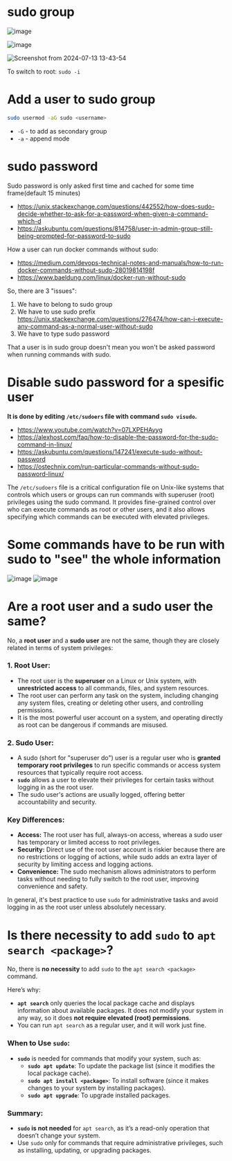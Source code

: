 # sudo group

![image](https://github.com/user-attachments/assets/cdcf2e56-4b30-4b6d-b3d8-42a0433c6f1e)

![image](https://github.com/user-attachments/assets/9c6cf488-fe9b-4565-acc4-2ca23831769f)

![Screenshot from 2024-07-13 13-43-54](https://github.com/user-attachments/assets/ea06d845-d7c0-4527-b91f-db9ddc40e2f2)

To switch to root: ```sudo -i```

# Add a user to sudo group

```bash
sudo usermod -aG sudo <username>
```
- `-G` - to add as secondary group
- `-a` - append mode

# sudo password

Sudo password is only asked first time and cached for some time frame(default 15 minutes)
- https://unix.stackexchange.com/questions/442552/how-does-sudo-decide-whether-to-ask-for-a-password-when-given-a-command-which-d
- https://askubuntu.com/questions/814758/user-in-admin-group-still-being-prompted-for-password-to-sudo

How a user can run docker commands without sudo:
- https://medium.com/devops-technical-notes-and-manuals/how-to-run-docker-commands-without-sudo-28019814198f
- https://www.baeldung.com/linux/docker-run-without-sudo

So, there are 3 "issues":
1. We have to belong to sudo group
2. We have to use sudo prefix https://unix.stackexchange.com/questions/276474/how-can-i-execute-any-command-as-a-normal-user-without-sudo
3. We have to type sudo password

That a user is in sudo group doesn't mean you won't be asked password when running commands with sudo.

# Disable sudo password for a spesific user

**It is done by editing `/etc/sudoers` file with command `sudo visudo`.**

- https://www.youtube.com/watch?v=07LXPEHAyyg
- https://alexhost.com/faq/how-to-disable-the-password-for-the-sudo-command-in-linux/
- https://askubuntu.com/questions/147241/execute-sudo-without-password
- https://ostechnix.com/run-particular-commands-without-sudo-password-linux/

The `/etc/sudoers` file is a critical configuration file on Unix-like systems that controls which users or groups can run commands with superuser (root) privileges using the sudo command. It provides fine-grained control over who can execute commands as root or other users, and it also allows specifying which commands can be executed with elevated privileges.

# Some commands have to be run with sudo to "see" the whole information
![image](https://github.com/user-attachments/assets/71e1c785-6372-434d-af15-5cba9f1b5e1d)
![image](https://github.com/user-attachments/assets/0c219a13-ad87-4fb1-95f1-377db95da53e)

# Are a root user and a sudo user the same?

No, a **root user** and a **sudo user** are not the same, though they are closely related in terms of system privileges:

### 1. **Root User:**
   - The root user is the **superuser** on a Linux or Unix system, with **unrestricted access** to all commands, files, and system resources.
   - The root user can perform any task on the system, including changing any system files, creating or deleting other users, and controlling permissions.
   - It is the most powerful user account on a system, and operating directly as root can be dangerous if commands are misused.

### 2. **Sudo User:**
   - A sudo (short for "superuser do") user is a regular user who is **granted temporary root privileges** to run specific commands or access system resources that typically require root access.
   - **`sudo`** allows a user to elevate their privileges for certain tasks without logging in as the root user.
   - The sudo user's actions are usually logged, offering better accountability and security.

### Key Differences:
   - **Access:** The root user has full, always-on access, whereas a sudo user has temporary or limited access to root privileges.
   - **Security:** Direct use of the root user account is riskier because there are no restrictions or logging of actions, while sudo adds an extra layer of security by limiting access and logging actions.
   - **Convenience:** The sudo mechanism allows administrators to perform tasks without needing to fully switch to the root user, improving convenience and safety.

In general, it's best practice to use `sudo` for administrative tasks and avoid logging in as the root user unless absolutely necessary.

# Is there necessity to add `sudo` to `apt search <package>`?

No, there is **no necessity** to add `sudo` to the `apt search <package>` command. 

Here’s why:

- **`apt search`** only queries the local package cache and displays information about available packages. It does not modify your system in any way, so it does **not require elevated (root) permissions**.
- You can run `apt search` as a regular user, and it will work just fine.

### When to Use `sudo`:
- **`sudo`** is needed for commands that modify your system, such as:
  - **`sudo apt update`**: To update the package list (since it modifies the local package cache).
  - **`sudo apt install <package>`**: To install software (since it makes changes to your system by installing packages).
  - **`sudo apt upgrade`**: To upgrade installed packages.
  
### Summary:
- **`sudo` is not needed** for `apt search`, as it’s a read-only operation that doesn’t change your system.
- Use `sudo` only for commands that require administrative privileges, such as installing, updating, or upgrading packages.

